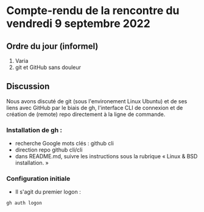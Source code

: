 # Compte-rendu de la rencontre du vendredi 9 septembre 2022

## Ordre du jour (informel)

1. Varia
2. git et GitHub sans douleur

## Discussion

Nous avons discuté de git (sous l'environement Linux Ubuntu) et de ses liens avec GitHub par le biais de gh, l'interface CLI de connexion et de création de (remote) repo directement à la ligne de commande.

### Installation de gh :
* recherche Google mots clés : github cli
* direction repo github cli/cli
* dans README.md, suivre les instructions sous la rubrique « Linux & BSD installation. »

### Configuration initiale
* Il s'agit du premier logon :
```
gh auth logon
```

